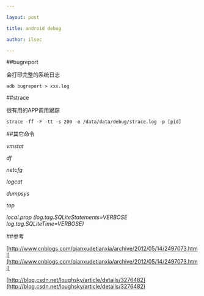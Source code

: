 ```yaml
---

layout: post

title: android debug

author: ilsec

---
```


##bugreport

会打印完整的系统日志

	adb bugreport > xxx.log

##strace

很有用的APP调用跟踪

	strace -ff -F -tt -s 200 -o /data/data/debug/strace.log -p [pid]

##其它命令

*vmstat*

*df*

*netcfg*

*logcat*

*dumpsys*

*top*

*local.prop (log.tag.SQLiteStatements=VERBOSE log.tag.SQLiteTime=VERBOSE)*

##参考

[http://www.cnblogs.com/qianxudetianxia/archive/2012/05/14/2497073.html](http://www.cnblogs.com/qianxudetianxia/archive/2012/05/14/2497073.html)

[http://blog.csdn.net/loughsky/article/details/3276482](http://blog.csdn.net/loughsky/article/details/3276482)
